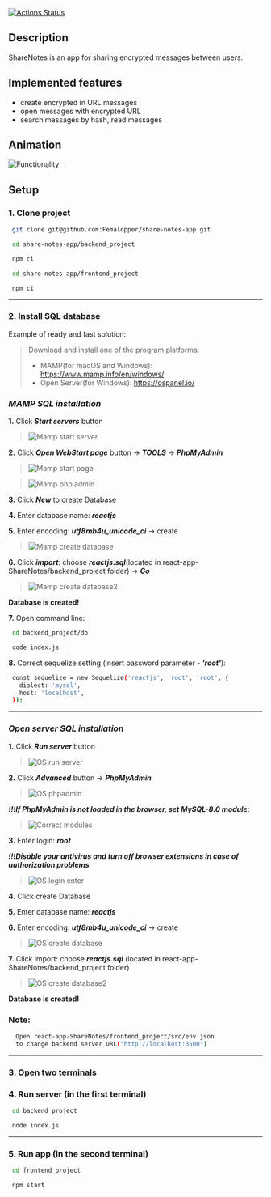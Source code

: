 [![Actions Status](https://github.com/Femalopper/share-notes-app/frontend_project/.github/workflows/eslint-check.yml/badge.svg?branch=main)](https://github.com/Femalopper/share-notes-app/actions)

## Description
ShareNotes is an app for sharing encrypted messages between users. 

## Implemented features
- create encrypted in URL messages
- open messages with encrypted URL
- search messages by hash, read messages

## Animation

![Functionality](https://github.com/Femalopper/raw/blob/main/images/react-app-ShareNotes/ShareNotes.gif)

## Setup

### 1\. Clone project ###
 
  ```sh
   git clone git@github.com:Femalopper/share-notes-app.git

   cd share-notes-app/backend_project

   npm ci

   cd share-notes-app/frontend_project

   npm ci
  ```
***
### 2\. Install SQL database ###

Example of ready and fast solution: 

> Download and install one of the program platforms: 
>  - MAMP(for macOS and Windows): https://www.mamp.info/en/windows/
>  - Open Server(for Windows): https://ospanel.io/

  ### ***MAMP SQL installation*** ###

  **1\.** Click ***Start servers*** button

  >![Mamp start server](https://github.com/Femalopper/raw/blob/main/images/react-app-ShareNotes/Mamp%20start.png)


  **2\.** Click ***Open WebStart page*** button -> ***TOOLS*** -> ***PhpMyAdmin***

  >![Mamp start page](https://github.com/Femalopper/raw/blob/main/images/react-app-ShareNotes/Mamp%20start%20page.png)

  
  >![Mamp php admin](https://github.com/Femalopper/raw/blob/main/images/react-app-ShareNotes/Mamp%20phpmyadmin.png)


  **3\.** Click ***New*** to create Database

  **4\.** Enter database name: ***reactjs***

  **5\.** Enter encoding: ***utf8mb4u_unicode_ci*** -> create

  >![Mamp create database](https://github.com/Femalopper/raw/blob/main/images/react-app-ShareNotes/Mamp%20create%20Database.png)

  
  **6\.** Click ***import***: choose ***reactjs.sql***(located in react-app-ShareNotes/backend_project folder) -> ***Go***

  >![Mamp create database2](https://github.com/Femalopper/raw/blob/main/images/react-app-ShareNotes/Mamp%20create%20Database2.png)


  **Database is created!**

  **7\.** Open command line:
  ```sh
   cd backend_project/db

   code index.js
  ```
  **8\.** Correct sequelize setting (insert password parameter - ***'root'***):
  ```sh
   const sequelize = new Sequelize('reactjs', 'root', 'root', {
     dialect: 'mysql',
     host: 'localhost',
   });
  ```
***
### ***Open server SQL installation*** ###

  **1\.** Click ***Run server*** button

  >![OS run server](https://github.com/Femalopper/raw/blob/main/images/react-app-ShareNotes/OS%20run%20server.png)


  **2\.** Click ***Advanced*** button -> ***PhpMyAdmin***
  

  >![OS phpadmin](https://github.com/Femalopper/raw/blob/main/images/react-app-ShareNotes/OS%20phpmyadmin.png)

  ***!!!If PhpMyAdmin is not loaded in the browser, set MySQL-8.0 module:***

  >![Correct modules](https://github.com/Femalopper/raw/blob/main/images/react-app-ShareNotes/Correct%20modules.png)

 

  **3\.** Enter login: ***root***

  ***!!!Disable your antivirus and turn off browser extensions in case of authorization problems***

  >![OS login enter](https://github.com/Femalopper/raw/blob/main/images/react-app-ShareNotes/OS%20enter.png)


  **4\.** Click create Database

  **5\.** Enter database name: ***reactjs***

  **6\.** Enter encoding: ***utf8mb4u_unicode_ci*** -> create

  >![OS create database](https://github.com/Femalopper/raw/blob/main/images/react-app-ShareNotes/OS%20create.png)


  **7\.** Click import: choose ***reactjs.sql*** (located in react-app-ShareNotes/backend_project folder)

  >![OS create database2](https://github.com/Femalopper/raw/blob/main/images/react-app-ShareNotes/OS%20create2.png)


  **Database is created!**

  ### Note: ###
  ```sh
    Open react-app-ShareNotes/frontend_project/src/env.json 
    to change backend server URL("http://localhost:3500")
  ```
***
### 3\. Open two terminals ###
### 4\. Run server (in the first terminal) ###

  ```sh
   cd backend_project

   node index.js
  ```
***
### 5\. Run app (in the second terminal) ###

  ```sh
   cd frontend_project

   npm start
  ```

